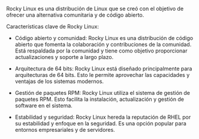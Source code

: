 Rocky Linux es una distribución de Linux que se creó con el objetivo de ofrecer una alternativa comunitaria y de código abierto. 

Características clave de Rocky Linux:

- Código abierto y comunidad: Rocky Linux es una distribución de código abierto que fomenta la colaboración y contribuciones de la comunidad.
  Está respaldada por la comunidad y tiene como objetivo proporcionar actualizaciones y soporte a largo plazo.

- Arquitectura de 64 bits: Rocky Linux está diseñado principalmente para arquitecturas de 64 bits. Esto le permite aprovechar las capacidades y ventajas de los sistemas modernos.

- Gestión de paquetes RPM: Rocky Linux utiliza el sistema de gestión de paquetes RPM. Esto facilita la instalación, actualización y gestión de software en el sistema.

- Estabilidad y seguridad: Rocky Linux hereda la reputación de RHEL por su estabilidad y enfoque en la seguridad. Es una opción popular para entornos empresariales y de servidores.

